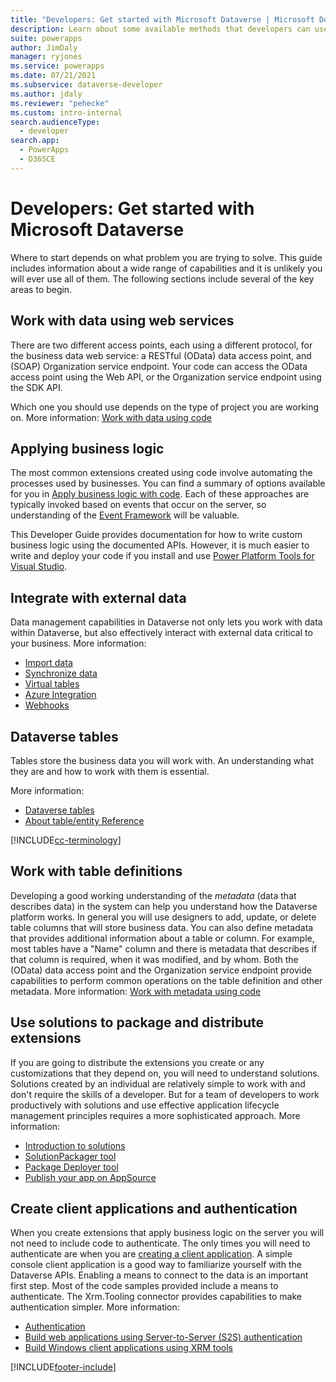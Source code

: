 ```yaml
---
title: "Developers: Get started with Microsoft Dataverse | Microsoft Docs"
description: Learn about some available methods that developers can use to access business data, customize business logic, write applications, and access external systems.
suite: powerapps
author: JimDaly
manager: ryjones
ms.service: powerapps
ms.date: 07/21/2021
ms.subservice: dataverse-developer
ms.author: jdaly
ms.reviewer: "pehecke"
ms.custom: intro-internal
search.audienceType: 
  - developer
search.app: 
  - PowerApps
  - D365CE
---
```


# Developers: Get started with Microsoft Dataverse

Where to start depends on what problem you are trying to solve. This guide includes information about a wide range of capabilities and it is unlikely you will ever use all of them. The following sections include several of the key areas to begin.

## Work with data using web services

There are two different access points, each using a different protocol, for the business data web service: a RESTful (OData) data access point, and (SOAP) Organization service endpoint. Your code can access the OData access point using the Web API, or the Organization service endpoint using the SDK API.

Which one you should use depends on the type of project you are working on. More information: [Work with data using code](work-with-data.md)

## Applying business logic

The most common extensions created using code involve automating the processes used by businesses. You can find a summary of options available for you in [Apply business logic with code](apply-business-logic-with-code.md). Each of these approaches are typically invoked based on events that occur on the server, so understanding of the [Event Framework](event-framework.md) will be valuable.

This Developer Guide provides documentation for how to write custom business logic using the documented APIs. However, it is much easier to write and deploy your code if you install and use [Power Platform Tools for Visual Studio](tools/devtools-install.md).

## Integrate with external data

Data management capabilities in Dataverse not only lets you work with data within Dataverse, but also effectively interact with external data critical to your business. More information: 

- [Import data](/powerapps/developer/data-platform/import-data)
- [Synchronize data](/powerapps/developer/data-platform/data-synchronization)
- [Virtual tables](/powerapps/developer/data-platform/virtual-entities/get-started-ve)
- [Azure Integration](/powerapps/developer/data-platform/azure-integration)
- [Webhooks](/powerapps/developer/data-platform/use-webhooks
)

## Dataverse tables

Tables store the business data you will work with. An understanding what they are and how to work with them is essential.

More information:

- [Dataverse tables](entities.md)
- [About table/entity Reference](reference/about-entity-reference.md)

[!INCLUDE[cc-terminology](includes/cc-terminology.md)]

## Work with table definitions

Developing a good working understanding of the *metadata* (data that describes data) in the system can help you understand how the Dataverse platform works. In general you will use designers to add, update, or delete table columns that will store business data. You can also define metadata that provides additional information about a table or column. For example, most tables have a "Name" column and there is metadata that describes if that column is required, when it was modified, and by whom. Both the (OData) data access point and the Organization service endpoint provide capabilities to perform common operations on the table definition and other metadata. More information: [Work with metadata using code](metadata-services.md) 

## Use solutions to package and distribute extensions

If you are going to distribute the extensions you create or any customizations that they depend on, you will need to understand solutions. Solutions created by an individual are relatively simple to work with and don't require the skills of a developer. But for a team of developers to work productively with solutions and use effective application lifecycle management principles requires a more sophisticated approach. More information:

 - [Introduction to solutions](introduction-solutions.md)
 - [SolutionPackager tool](/power-platform/alm/solution-packager-tool)
 - [Package Deployer tool](/power-platform/alm/package-deployer-tool)
 - [Publish your app on AppSource](publish-app-appsource.md)

## Create client applications and authentication

When you create extensions that apply business logic on the server you will not need to include code to authenticate. The only times you will need to authenticate are when you are [creating a client application](./connect-dataverse.md). A simple console client application is a good way to familiarize yourself with the Dataverse APIs. Enabling a means to connect to the data is an important first step. Most of the code samples provided include a means to authenticate. The Xrm.Tooling connector provides capabilities to make authentication simpler. More information:

- [Authentication](authentication.md)
- [Build web applications using Server-to-Server (S2S) authentication](./build-web-applications-server-server-s2s-authentication.md)
- [Build Windows client applications using XRM tools](./xrm-tooling/build-windows-client-applications-xrm-tools.md)


[!INCLUDE[footer-include](../../includes/footer-banner.md)]